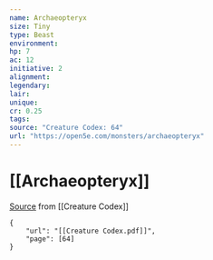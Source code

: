 ```yaml
---
name: Archaeopteryx
size: Tiny
type: Beast
environment: 
hp: 7
ac: 12
initiative: 2
alignment: 
legendary: 
lair: 
unique: 
cr: 0.25
tags: 
source: "Creature Codex: 64"
url: "https://open5e.com/monsters/archaeopteryx"
---
```

# [[Archaeopteryx]]

[Source](zotero://open-pdf/library/items/NTNKJRHG?page=64) from [[Creature Codex]]

```pdf
{
	"url": "[[Creature Codex.pdf]]",
	"page": [64]
}
```

